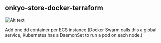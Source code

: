 ## onkyo-store-docker-terraform

![Alt text](https://s3.amazonaws.com/chrisb/concept_diagram.jpg "Optional title")

Add one dd container per ECS instance (Docker Swarm calls this a global service, Kubernetes has a DaemonSet to run a pod on each node.)